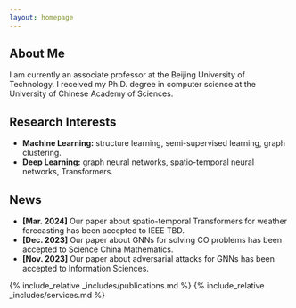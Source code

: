 ```yaml
---
layout: homepage
---
```


## About Me

I am currently an associate professor at the Beijing University of Technology. I received my Ph.D. degree in computer science at the University of Chinese Academy of Sciences.

## Research Interests

- **Machine Learning:** structure learning, semi-supervised learning, graph clustering.
- **Deep Learning:** graph neural networks, spatio-temporal neural networks, Transformers.

## News

- **[Mar. 2024]** Our paper about spatio-temporal Transformers for weather forecasting has been accepted to IEEE TBD.
- **[Dec. 2023]** Our paper about GNNs for solving CO problems has been accepted to Science China Mathematics.
- **[Nov. 2023]** Our paper about adversarial attacks for GNNs has been accepted to Information Sciences.


{% include_relative _includes/publications.md %}
{% include_relative _includes/services.md %}